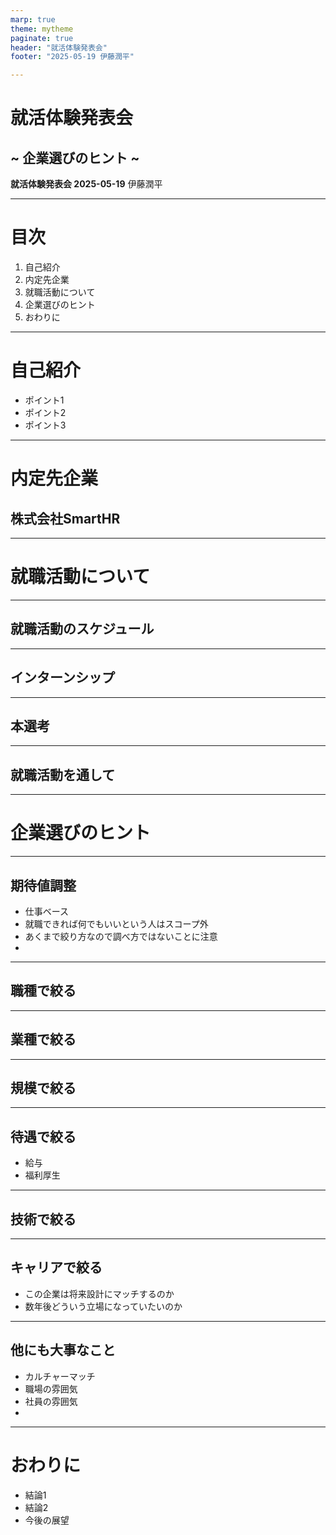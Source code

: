 ```yaml
---
marp: true
theme: mytheme
paginate: true
header: "就活体験発表会"
footer: "2025-05-19 伊藤潤平"

---
```


<div class="title">

# 就活体験発表会
## ~ 企業選びのヒント ~
</div>
<div class="info">

**就活体験発表会 2025-05-19**
伊藤潤平
</div>

---

# 目次

1. 自己紹介
2. 内定先企業
3. 就職活動について
4. 企業選びのヒント
5. おわりに

---

# 自己紹介

- ポイント1
- ポイント2
- ポイント3

---

# 内定先企業
## 株式会社SmartHR
---

<div class="chapter">

# 就職活動について
</div>

---

## 就職活動のスケジュール


---

## インターンシップ

---

## 本選考


---

## 就職活動を通して

---

<div class="chapter">

# 企業選びのヒント
</div>

---

## 期待値調整
- 仕事ベース
- 就職できれば何でもいいという人はスコープ外
- あくまで絞り方なので調べ方ではないことに注意
- 

---

## 職種で絞る


---

## 業種で絞る


---

## 規模で絞る


---

## 待遇で絞る
- 給与
- 福利厚生


---

## 技術で絞る


---

## キャリアで絞る
- この企業は将来設計にマッチするのか
- 数年後どういう立場になっていたいのか

---

## 他にも大事なこと
- カルチャーマッチ
- 職場の雰囲気
- 社員の雰囲気
- 


---

# おわりに

- 結論1
- 結論2
- 今後の展望 